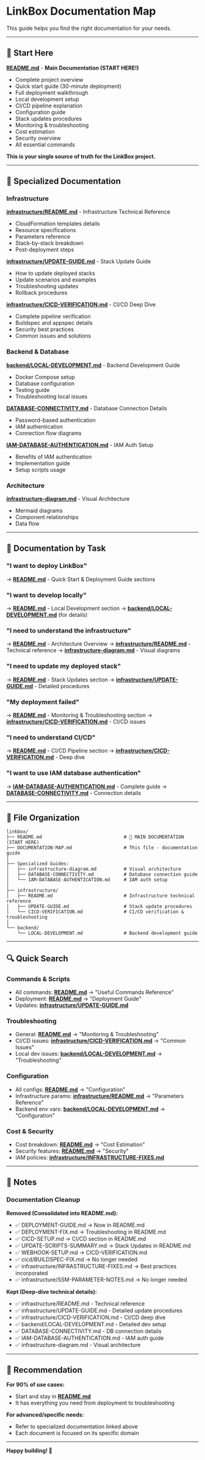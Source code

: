 # LinkBox Documentation Map

This guide helps you find the right documentation for your needs.

---

## 📘 Start Here

**[README.md](README.md)** - **Main Documentation (START HERE!)**
- Complete project overview
- Quick start guide (30-minute deployment)
- Full deployment walkthrough
- Local development setup
- CI/CD pipeline explanation
- Configuration guide
- Stack updates procedures
- Monitoring & troubleshooting
- Cost estimation
- Security overview
- All essential commands

**This is your single source of truth for the LinkBox project.**

---

## 📁 Specialized Documentation

### Infrastructure

**[infrastructure/README.md](infrastructure/README.md)** - Infrastructure Technical Reference
- CloudFormation templates details
- Resource specifications
- Parameters reference
- Stack-by-stack breakdown
- Post-deployment steps

**[infrastructure/UPDATE-GUIDE.md](infrastructure/UPDATE-GUIDE.md)** - Stack Update Guide
- How to update deployed stacks
- Update scenarios and examples
- Troubleshooting updates
- Rollback procedures

**[infrastructure/CICD-VERIFICATION.md](infrastructure/CICD-VERIFICATION.md)** - CI/CD Deep Dive
- Complete pipeline verification
- Buildspec and appspec details
- Security best practices
- Common issues and solutions

### Backend & Database

**[backend/LOCAL-DEVELOPMENT.md](backend/LOCAL-DEVELOPMENT.md)** - Backend Development Guide
- Docker Compose setup
- Database configuration
- Testing guide
- Troubleshooting local issues

**[DATABASE-CONNECTIVITY.md](DATABASE-CONNECTIVITY.md)** - Database Connection Details
- Password-based authentication
- IAM authentication
- Connection flow diagrams

**[IAM-DATABASE-AUTHENTICATION.md](IAM-DATABASE-AUTHENTICATION.md)** - IAM Auth Setup
- Benefits of IAM authentication
- Implementation guide
- Setup scripts usage

### Architecture

**[infrastructure-diagram.md](infrastructure-diagram.md)** - Visual Architecture
- Mermaid diagrams
- Component relationships
- Data flow

---

## 🎯 Documentation by Task

### "I want to deploy LinkBox"
→ **[README.md](README.md)** - Quick Start & Deployment Guide sections

### "I want to develop locally"
→ **[README.md](README.md)** - Local Development section
→ **[backend/LOCAL-DEVELOPMENT.md](backend/LOCAL-DEVELOPMENT.md)** (for details)

### "I need to understand the infrastructure"
→ **[README.md](README.md)** - Architecture Overview
→ **[infrastructure/README.md](infrastructure/README.md)** - Technical reference
→ **[infrastructure-diagram.md](infrastructure-diagram.md)** - Visual diagrams

### "I need to update my deployed stack"
→ **[README.md](README.md)** - Stack Updates section
→ **[infrastructure/UPDATE-GUIDE.md](infrastructure/UPDATE-GUIDE.md)** - Detailed procedures

### "My deployment failed"
→ **[README.md](README.md)** - Monitoring & Troubleshooting section
→ **[infrastructure/CICD-VERIFICATION.md](infrastructure/CICD-VERIFICATION.md)** - CI/CD issues

### "I need to understand CI/CD"
→ **[README.md](README.md)** - CI/CD Pipeline section
→ **[infrastructure/CICD-VERIFICATION.md](infrastructure/CICD-VERIFICATION.md)** - Deep dive

### "I want to use IAM database authentication"
→ **[IAM-DATABASE-AUTHENTICATION.md](IAM-DATABASE-AUTHENTICATION.md)** - Complete guide
→ **[DATABASE-CONNECTIVITY.md](DATABASE-CONNECTIVITY.md)** - Connection details

---

## 📂 File Organization

```
linkbox/
├── README.md                              # 🌟 MAIN DOCUMENTATION (START HERE)
├── DOCUMENTATION-MAP.md                   # This file - documentation guide
│
├── Specialized Guides:
│   ├── infrastructure-diagram.md          # Visual architecture
│   ├── DATABASE-CONNECTIVITY.md           # Database connection guide
│   └── IAM-DATABASE-AUTHENTICATION.md     # IAM auth setup
│
├── infrastructure/
│   ├── README.md                          # Infrastructure technical reference
│   ├── UPDATE-GUIDE.md                    # Stack update procedures
│   └── CICD-VERIFICATION.md               # CI/CD verification & troubleshooting
│
└── backend/
    └── LOCAL-DEVELOPMENT.md               # Backend development guide
```

---

## 🔍 Quick Search

### Commands & Scripts
- All commands: **[README.md](README.md)** → "Useful Commands Reference"
- Deployment: **[README.md](README.md)** → "Deployment Guide"
- Updates: **[infrastructure/UPDATE-GUIDE.md](infrastructure/UPDATE-GUIDE.md)**

### Troubleshooting
- General: **[README.md](README.md)** → "Monitoring & Troubleshooting"
- CI/CD issues: **[infrastructure/CICD-VERIFICATION.md](infrastructure/CICD-VERIFICATION.md)** → "Common Issues"
- Local dev issues: **[backend/LOCAL-DEVELOPMENT.md](backend/LOCAL-DEVELOPMENT.md)** → "Troubleshooting"

### Configuration
- All configs: **[README.md](README.md)** → "Configuration"
- Infrastructure params: **[infrastructure/README.md](infrastructure/README.md)** → "Parameters Reference"
- Backend env vars: **[backend/LOCAL-DEVELOPMENT.md](backend/LOCAL-DEVELOPMENT.md)** → "Configuration"

### Cost & Security
- Cost breakdown: **[README.md](README.md)** → "Cost Estimation"
- Security features: **[README.md](README.md)** → "Security"
- IAM policies: **[infrastructure/INFRASTRUCTURE-FIXES.md](infrastructure/INFRASTRUCTURE-FIXES.md)**

---

## 📝 Notes

### Documentation Cleanup

**Removed (Consolidated into README.md):**
- ✅ DEPLOYMENT-GUIDE.md → Now in README.md
- ✅ DEPLOYMENT-FIX.md → Troubleshooting in README.md
- ✅ CICD-SETUP.md → CI/CD section in README.md
- ✅ UPDATE-SCRIPTS-SUMMARY.md → Stack Updates in README.md
- ✅ WEBHOOK-SETUP.md → CICD-VERIFICATION.md
- ✅ cicd/BUILDSPEC-FIX.md → No longer needed
- ✅ infrastructure/INFRASTRUCTURE-FIXES.md → Best practices incorporated
- ✅ infrastructure/SSM-PARAMETER-NOTES.md → No longer needed

**Kept (Deep-dive technical details):**
- ✅ infrastructure/README.md - Technical reference
- ✅ infrastructure/UPDATE-GUIDE.md - Detailed update procedures
- ✅ infrastructure/CICD-VERIFICATION.md - CI/CD deep dive
- ✅ backend/LOCAL-DEVELOPMENT.md - Detailed dev setup
- ✅ DATABASE-CONNECTIVITY.md - DB connection details
- ✅ IAM-DATABASE-AUTHENTICATION.md - IAM auth guide
- ✅ infrastructure-diagram.md - Visual architecture

---

## 🎯 Recommendation

**For 90% of use cases:**
- Start and stay in **[README.md](README.md)**
- It has everything you need from deployment to troubleshooting

**For advanced/specific needs:**
- Refer to specialized documentation linked above
- Each document is focused on its specific domain

---

**Happy building! 🚀**

